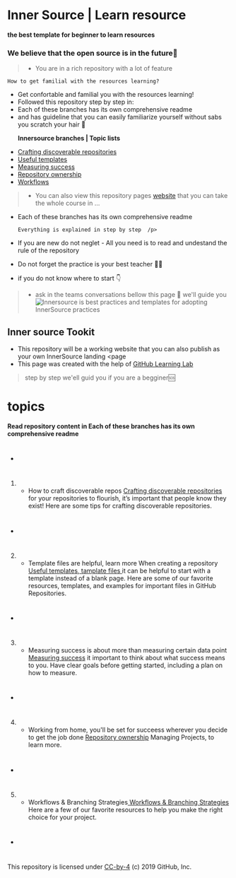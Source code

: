 

# Inner Source | Learn resource
**the best template for beginner to learn resources**

### We believe that the open source is in the future🔮


> - You are in a rich repository with a lot of feature

    How to get familial with the resources learning?
     
- Get confortable and familial you with the resources learning!
- Followed this repository step by step in: 
- Each of these branches has its own comprehensive readme
- and has guideline that you can easily familiarize yourself without sabs you scratch your hair 💇

<ul>
  <p><strong>Innersource  branches | Topic lists</strong></p>
    <li><a href="discoverable/">Crafting discoverable repositories</a></li>
    <li><a href="templates/">Useful templates</a></li>
    <li><a href="metrics/">Measuring success</a></li>
    <li><a href="repo-ownership/">Repository ownership</a></li>
   <li><a href="workflows/">Workflows</a></li>
</ul>

     
> - You can also view this repository pages <a href="https://djibal.github.io/innersource">website</a> that you can take the whole course in ...


 
- Each of these branches has its own comprehensive readme
  

      Everything is explained in step by step  /p>   
- If you are new do not neglet - All you need is to read and undestand the rule of the repository

- Do not forget the practice is your best teacher 🧑‍🏫 
- if you do not know where to start 👇
    
> - ask in the teams conversations bellow this page 💬 we'll guide you     
![Innersource](/https://djibal.github.io/innersource) is best practices and templates for adopting InnerSource practices


## Inner source Tookit
- This repository will be a working website that you can also publish as your own InnerSource landing <page
- This page was created with the help of <a href="https://lab.github.com/">GitHub Learning Lab</a>
> step by step we'ell guid you if you are a begginer🆘
 
 
# topics 
**Read repository content in Each of these branches has its own comprehensive readme** 
- # 

1. - How to craft discoverable repos <a href="discoverable/">Crafting discoverable repositories</a> for your repositories to flourish, it’s important that people know they exist! Here are some tips for crafting discoverable repositories.
- #

2. - Template files are helpful, learn more When creating a repository <a href="templates/"> Useful templates, tamplate files </a> it can be helpful to start with a template instead of a blank page. Here are some of our favorite resources, templates, and examples for important files in GitHub Repositories.
- #
  
3. - Measuring success is about more than measuring certain data point <a href="metrics/"> Measuring success</a> it important to think about what success means to you. Have clear goals before getting started, including a plan on how to measure.
- #

4. - Working from home, you'll be set for succeess wherever you decide to get the job done <a href="repo-ownership/"> Repository ownership</a> Managing Projects, to learn more.
- #
 
5. -  Workflows & Branching Strategies<a href="https://djibal.github.io/innersource/workflows/"> Workflows & Branching Strategies </a> Here are a few of our favorite resources to help you make the right choice for your project.
- #



<p>This repository is licensed under <a href=".../LICENSE">CC-by-4</a> (c) 2019 GitHub, Inc.</p> 
